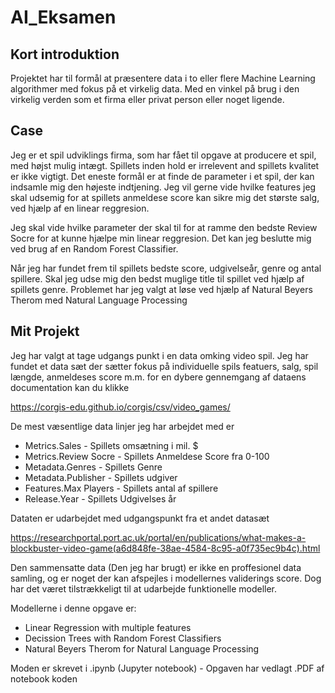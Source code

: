 # AI_Eksamen


## Kort introduktion

Projektet har til formål at præsentere data i to eller flere Machine Learning algorithmer med fokus på et virkelig data. Med en vinkel på brug i den virkelig verden som et firma eller privat person eller noget ligende.

## Case
Jeg er et spil udviklings firma, som har fået til opgave at producere et spil, med højst mulig intægt. Spillets inden hold er irrelevent and spillets kvalitet er ikke vigtigt. Det eneste formål er at finde de parameter i et spil, der kan indsamle mig den højeste indtjening. Jeg vil gerne vide hvilke features jeg skal udsemig for at spillets anmeldese score kan sikre mig det største salg, ved hjælp af en linear reggresion.

Jeg skal vide hvilke parameter der skal til for at ramme den bedste Review Socre for at kunne hjælpe min linear reggresion. Det kan jeg beslutte mig ved brug af en Random Forest Classifier. 

Når jeg har fundet frem til spillets bedste score, udgivelseår, genre og antal spillere. Skal jeg udse mig den bedst muglige title til spillet ved hjælp af spillets genre. Problemet har jeg valgt at løse ved hjælp af Natural Beyers Therom med Natural Language Processing

## Mit Projekt
Jeg har valgt at tage udgangs punkt i en data omking video spil. Jeg har fundet et data sæt der sætter fokus på individuelle spils featuers, salg, spil længde, anmeldeses score m.m. for en dybere gennemgang af dataens documentation kan du klikke 

https://corgis-edu.github.io/corgis/csv/video_games/

De mest væsentlige data linjer jeg har arbejdet med er
- Metrics.Sales             - Spillets omsætning i mil. $  
- Metrics.Review Socre      - Spillets Anmeldese Score fra 0-100
- Metadata.Genres           - Spillets Genre
- Metadata.Publisher        - Spillets udgiver
- Features.Max Players      - Spillets antal af spillere
- Release.Year              - Spillets Udgivelses år              


Dataten er udarbejdet med udgangspunkt fra et andet datasæt

https://researchportal.port.ac.uk/portal/en/publications/what-makes-a-blockbuster-video-game(a6d848fe-38ae-4584-8c95-a0f735ec9b4c).html

Den sammensatte data (Den jeg har brugt) er ikke en proffesionel data samling, og er noget der kan afspejles i modellernes validerings score. Dog har det været tilstrækkeligt til at udarbejde funktionelle modeller.

Modellerne i denne opgave er:
- Linear Regression with multiple features
- Decission Trees with Random Forest Classifiers
- Natural Beyers Therom for Natural Language Processing


Moden er skrevet i .ipynb (Jupyter notebook) - Opgaven har vedlagt .PDF af notebook koden

